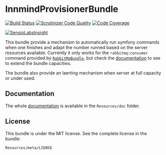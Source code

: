 # InnmindProvisionerBundle

[![Build Status](https://travis-ci.org/Baptouuuu/InnmindProvisionerBundle.svg?branch=develop)](https://travis-ci.org/Baptouuuu/InnmindProvisionerBundle)
[![Scrutinizer Code Quality](https://scrutinizer-ci.com/g/Baptouuuu/InnmindProvisionerBundle/badges/quality-score.png?b=develop)](https://scrutinizer-ci.com/g/Baptouuuu/InnmindProvisionerBundle/?branch=develop)
[![Code Coverage](https://scrutinizer-ci.com/g/Baptouuuu/InnmindProvisionerBundle/badges/coverage.png?b=develop)](https://scrutinizer-ci.com/g/Baptouuuu/InnmindProvisionerBundle/?branch=develop)

[![SensioLabsInsight](https://insight.sensiolabs.com/projects/d1f6a225-90d5-47fd-a30a-cea46dd18fd4/big.png)](https://insight.sensiolabs.com/projects/d1f6a225-90d5-47fd-a30a-cea46dd18fd4)

This bundle provide a mechanism to automatically run symfony commands when one finishes and adapt the number runned based on the server resources available. Currently it only works for the `rabbitmq:consumer` command provided by [`RabbitMqBundle`](https://github.com/videlalvaro/RabbitMqBundle), but check the [documentation](Resources/doc/) to see to extend the bundle capacities.

The bundle also provide an laerting mechanism when server at full capacity or under used.

## Documentation

The whole [documentation](Resources/doc/README.md) is available in the `Resources/doc` folder.

## License

This bundle is under the MIT license. See the complete license in the bundle:

```
Resources/meta/LIENSE
```
